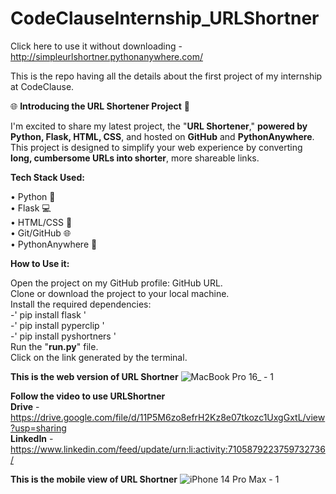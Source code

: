 # CodeClauseInternship_URLShortner
Click here to use it without downloading - http://simpleurlshortner.pythonanywhere.com/

This is the repo having all the details about the first project of my internship at CodeClause.

🌐 **Introducing the URL Shortener Project** 🚀

I'm excited to share my latest project, the "**URL Shortener**," **powered by Python, Flask, HTML, CSS**, and hosted on **GitHub** and **PythonAnywhere**. This project is designed to simplify your web experience by converting **long, cumbersome URLs into shorter**, more shareable links.

**Tech Stack Used:**

• Python 🐍 <br>
• Flask 💻<br>
• HTML/CSS 🎨<br>
• Git/GitHub 🌐<br>
• PythonAnywhere 🚀<br>

**How to Use it:**

Open the project on my GitHub profile: GitHub URL.<br>
Clone or download the project to your local machine.<br>
Install the required dependencies:<br>
-' pip install flask '<br>
-' pip install pyperclip '<br>
-' pip install pyshortners '<br>
Run the "**run.py**" file.<br>
Click on the link generated by the terminal.<br>

**This is the web version of URL Shortner**
![MacBook Pro 16_ - 1](https://github.com/priyanshuv-raw/CodeClauseInternship_URLShortner/assets/102889190/0fab6fbb-69c3-479e-a038-d9bca2b00178)

**Follow the video to use URLShortner**<br>
**Drive** - https://drive.google.com/file/d/11P5M6zo8efrH2Kz8e07tkozc1UxgGxtL/view?usp=sharing<br>
**LinkedIn** - https://www.linkedin.com/feed/update/urn:li:activity:7105879223759732736/

**This is the mobile view of URL Shortner**
![iPhone 14 Pro Max - 1](https://github.com/priyanshuv-raw/CodeClauseInternship_URLShortner/assets/102889190/a61dc908-4d01-405d-a8f1-816f7230e875)




